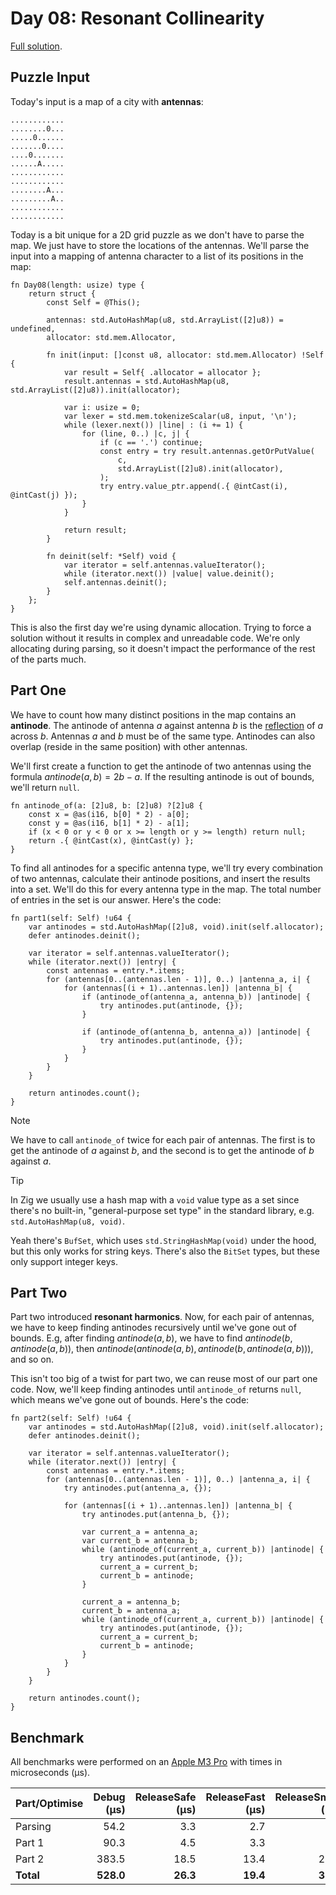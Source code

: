 # Day 08: Resonant Collinearity

[Full solution](../src/days/day08.zig).

## Puzzle Input

Today's input is a map of a city with **antennas**:

```plaintext
............
........0...
.....0......
.......0....
....0.......
......A.....
............
............
........A...
.........A..
............
............
```

Today is a bit unique for a 2D grid puzzle as we don't have to parse the map. We just have to store the locations of the antennas. We'll parse the input into a mapping of antenna character to a list of its positions in the map:

```zig
fn Day08(length: usize) type {
    return struct {
        const Self = @This();

        antennas: std.AutoHashMap(u8, std.ArrayList([2]u8)) = undefined,
        allocator: std.mem.Allocator,

        fn init(input: []const u8, allocator: std.mem.Allocator) !Self {
            var result = Self{ .allocator = allocator };
            result.antennas = std.AutoHashMap(u8, std.ArrayList([2]u8)).init(allocator);

            var i: usize = 0;
            var lexer = std.mem.tokenizeScalar(u8, input, '\n');
            while (lexer.next()) |line| : (i += 1) {
                for (line, 0..) |c, j| {
                    if (c == '.') continue;
                    const entry = try result.antennas.getOrPutValue(
                        c,
                        std.ArrayList([2]u8).init(allocator),
                    );
                    try entry.value_ptr.append(.{ @intCast(i), @intCast(j) });
                }
            }

            return result;
        }

        fn deinit(self: *Self) void {
            var iterator = self.antennas.valueIterator();
            while (iterator.next()) |value| value.deinit();
            self.antennas.deinit();
        }
    };
}
```

This is also the first day we're using dynamic allocation. Trying to force a solution without it results in complex and unreadable code. We're only allocating during parsing, so it doesn't impact the performance of the rest of the parts much.

## Part One

We have to count how many distinct positions in the map contains an **antinode**. The antinode of antenna $a$ against antenna $b$ is the [reflection](https://en.wikipedia.org/wiki/Point_reflection) of $a$ across $b$. Antennas $a$ and $b$ must be of the same type. Antinodes can also overlap (reside in the same position) with other antennas.

We'll first create a function to get the antinode of two antennas using the formula $antinode(a,b) = 2b - a$. If the resulting antinode is out of bounds, we'll return `null`.

```zig
fn antinode_of(a: [2]u8, b: [2]u8) ?[2]u8 {
    const x = @as(i16, b[0] * 2) - a[0];
    const y = @as(i16, b[1] * 2) - a[1];
    if (x < 0 or y < 0 or x >= length or y >= length) return null;
    return .{ @intCast(x), @intCast(y) };
}
```

To find all antinodes for a specific antenna type, we'll try every combination of two antennas, calculate their antinode positions, and insert the results into a set. We'll do this for every antenna type in the map. The total number of entries in the set is our answer. Here's the code:

```zig
fn part1(self: Self) !u64 {
    var antinodes = std.AutoHashMap([2]u8, void).init(self.allocator);
    defer antinodes.deinit();

    var iterator = self.antennas.valueIterator();
    while (iterator.next()) |entry| {
        const antennas = entry.*.items;
        for (antennas[0..(antennas.len - 1)], 0..) |antenna_a, i| {
            for (antennas[(i + 1)..antennas.len]) |antenna_b| {
                if (antinode_of(antenna_a, antenna_b)) |antinode| {
                    try antinodes.put(antinode, {});
                }

                if (antinode_of(antenna_b, antenna_a)) |antinode| {
                    try antinodes.put(antinode, {});
                }
            }
        }
    }

    return antinodes.count();
}
```

> [!NOTE]
> We have to call `antinode_of` twice for each pair of antennas. The first is to get the antinode of $a$ against $b$, and the second is to get the antinode of $b$ against $a$.

> [!TIP]
> In Zig we usually use a hash map with a `void` value type as a set since there's no built-in, "general-purpose set type" in the standard library, e.g. `std.AutoHashMap(u8, void)`.
>
> Yeah there's `BufSet`, which uses `std.StringHashMap(void)` under the hood, but this only works for string keys. There's also the `BitSet` types, but these only support integer keys.

## Part Two

Part two introduced **resonant harmonics**. Now, for each pair of antennas, we have to keep finding antinodes recursively until we've gone out of bounds. E.g, after finding $antinode(a,b)$, we have to find $antinode(b,antinode(a,b))$, then $antinode(antinode(a,b),antinode(b, antinode(a,b)))$, and so on.

This isn't too big of a twist for part two, we can reuse most of our part one code. Now, we'll keep finding antinodes until `antinode_of` returns `null`, which means we've gone out of bounds. Here's the code:

```zig
fn part2(self: Self) !u64 {
    var antinodes = std.AutoHashMap([2]u8, void).init(self.allocator);
    defer antinodes.deinit();

    var iterator = self.antennas.valueIterator();
    while (iterator.next()) |entry| {
        const antennas = entry.*.items;
        for (antennas[0..(antennas.len - 1)], 0..) |antenna_a, i| {
            try antinodes.put(antenna_a, {});

            for (antennas[(i + 1)..antennas.len]) |antenna_b| {
                try antinodes.put(antenna_b, {});

                var current_a = antenna_a;
                var current_b = antenna_b;
                while (antinode_of(current_a, current_b)) |antinode| {
                    try antinodes.put(antinode, {});
                    current_a = current_b;
                    current_b = antinode;
                }

                current_a = antenna_b;
                current_b = antenna_a;
                while (antinode_of(current_a, current_b)) |antinode| {
                    try antinodes.put(antinode, {});
                    current_a = current_b;
                    current_b = antinode;
                }
            }
        }
    }

    return antinodes.count();
}
```

## Benchmark

All benchmarks were performed on an [Apple M3 Pro](https://en.wikipedia.org/wiki/Apple_M3) with times in microseconds (µs).

| Part/Optimise | Debug (µs) | ReleaseSafe (µs) | ReleaseFast (µs) | ReleaseSmall (µs) |
|-------------- | ---------: | ---------------: | ---------------: | ----------------: |
| Parsing       | 54.2       | 3.3              | 2.7              | 4.5               |
| Part 1        | 90.3       | 4.5              | 3.3              | 6.7               |
| Part 2        | 383.5      | 18.5             | 13.4             | 28.2              |
| **Total**     | **528.0**  | **26.3**         | **19.4**         | **39.3**          |
